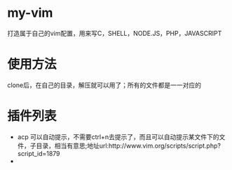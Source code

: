 my-vim
======

打造属于自己的vim配置，用来写C，SHELL，NODE.JS，PHP，JAVASCRIPT

使用方法
======

clone后，在自己的目录，解压就可以用了；所有的文件都是一一对应的

插件列表
======
<ul>
    <li>acp 可以自动提示，不需要ctrl+n去提示了，而且可以自动提示某文件下的文件，子目录，相当有意思;地址url:http://www.vim.org/scripts/script.php?script_id=1879</li>
    <li></li>
</ul>

